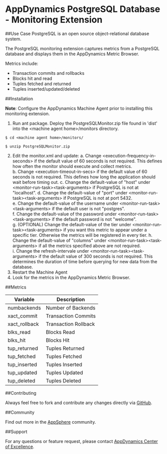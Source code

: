# AppDynamics PostgreSQL Database - Monitoring Extension

##Use Case
PostgreSQL is an open source object-relational database system.

The PostgreSQL monitoring extension captures metrics from a PostgreSQL database and displays them in the AppDynamics Metric Browser. 

Metrics include:
* Transaction commits and rollbacks
* Blocks hit and read
* Tuples fetched and returned
* Tuples inserted/updated/deleted

##Installation

**Note**: Configure the AppDynamics Machine Agent prior to installing this monitoring extension.

1. Run ant package. Deploy the PostgreSQLMonitor.zip file found in 'dist' into the \<machine agent home\>/monitors directory.

```
$ cd <machine agent home>/monitors/

$ unzip PostgreSQLMonitor.zip
```
2. Edit the monitor.xml and update:
 a. Change \<execution-frequency-in-seconds\> if the default value of 60 seconds is not required. This defines how often the monitor should
execute and collect metrics.  
 b. Change \<execution-timeout-in-secs\> if the default value of 60 seconds is not required. This defines how long the application should
wait before timing out.
 c. Change the default-value of "host" under \<monitor-run-task\>\<task-arguments\> if PostgreSQL is not at
"localhost". 
 d. Change the default-value of "port" under \<monitor-run-task\>\<task-arguments\> if PostgreSQL is not at port 5432.  
 e. Change the default-value of the username under \<monitor-run-task\>\<task-arguments\> if the default user is not "postgres".  
 f. Change the default-value of the password under <monitor-run-task\>\<task-arguments\> if the default password is not "welcome".  
 g. (OPTIONAL) Change the default-value of the tier under \<monitor-run-task\>\<task-arguments\> if you want this metric to appear under a specific tier. Otherwise the metrics will be registered in every tier. 
 h. Change the default-value of "columns" under \<monitor-run-task\>\<task-arguments\> if all the metrics specified above are not required.  
 i. Change the refresh-intervale under \<monitor-run-task\>\<task-arguments\> if the default value of 300 seconds is not required. This determines the duration of time before querying for new data from the database.
3. Restart the Machine Agent
4. Look for the metrics in the AppDynamics Metric Browser.  


##Metrics

| Variable | Description |
| --- | --- |
| numbackends | Number of Backends |
| xact\_commit | Transaction Commits |
| xact\_rollback | Transaction Rollback |
| blks\_read | Blocks Read |
| blks\_hit | Blocks Hit |
| tup\_returned | Tuples Returned |
| tup\_fetched | Tuples Fetched |
| tup\_inserted | Tuples Inserted |
| tup\_updated | Tuples Updated |
| tup\_deleted | Tuples Deleted |


  


##Contributing

Always feel free to fork and contribute any changes directly via [GitHub](https://github.com/Appdynamics/postgresql-monitoring-extension).

##Community

Find out more in the [AppSphere](http://appsphere.appdynamics.com/t5/Extensions/PostgresSQL-Database-Monitoring-Extension/idi-p/837) community.

##Support

For any questions or feature request, please contact [AppDynamics Center of Excellence](mailto:ace-request@appdynamics.com).

